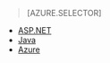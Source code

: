 > [AZURE.SELECTOR]
- [ASP.NET](../article/application-insights/app-insights-dependencies.md)
- [Java](../article/application-insights/app-insights-java-agent.md)
- [Azure](../article/azure-portal/insights-perf-analytics.md)